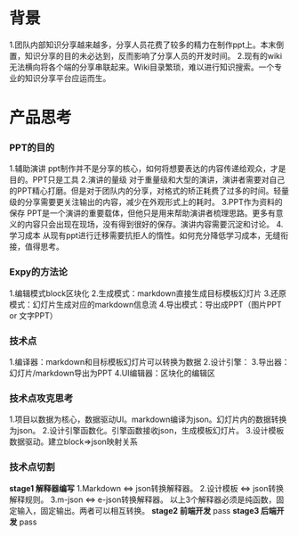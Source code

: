 # 背景
1.团队内部知识分享越来越多，分享人员花费了较多的精力在制作ppt上。本末倒置，知识分享的目的未必达到，反而影响了分享人员的开发时间。
2.现有的wiki无法横向将各个端的分享串联起来。Wiki目录繁琐，难以进行知识搜索。一个专业的知识分享平台应运而生。

# 产品思考
### PPT的目的
1.辅助演讲
ppt制作并不是分享的核心，如何将想要表达的内容传递给观众，才是目的。PPT只是工具
2.演讲的量级
对于重量级和大型的演讲，演讲者需要对自己的PPT精心打磨。但是对于团队内的分享，对格式的矫正耗费了过多的时间。轻量级的分享需要更关注输出的内容，减少在外观形式上的耗时。
3.PPT作为资料的保存
PPT是一个演讲的重要载体，但他只是用来帮助演讲者梳理思路。更多有意义的内容只会出现在现场，没有得到很好的保存。演讲内容需要沉淀和讨论。
4.学习成本
从现有ppt进行迁移需要抗拒人的惰性。如何充分降低学习成本，无缝衔接，值得思考。

### Expy的方法论
1.编辑模式block区块化
2.生成模式：markdown直接生成目标模板幻灯片
3.还原模式：幻灯片生成对应的markdown信息流
4.导出模式：导出成PPT（图片PPT or 文字PPT）

### 技术点
1.编译器：markdown和目标模板幻灯片可以转换为数据
2.设计引擎：
3.导出器：幻灯片/markdown导出为PPT
4.UI编辑器：区块化的编辑区

### 技术点攻克思考
1.项目以数据为核心，数据驱动UI。markdown编译为json。幻灯片内的数据转换为json。
2.设计引擎函数化。引擎函数接收json，生成模板幻灯片。
3.设计模板数据驱动。建立block=>json映射关系

### 技术点切割
**stage1 解释器编写**
1.Markdown <=> json转换解释器。
2.设计模板 <=> json转换解释规则。
3.m-json <=> e-json转换解释器。
以上3个解释器必须是纯函数，固定输入，固定输出。两者可以相互转换。
**stage2 前端开发**
pass
**stage3  后端开发**
pass